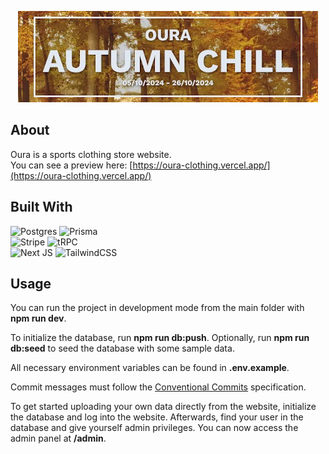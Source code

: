 <p align="center">
  <img src="banner.jpg" />
</p>


## About
Oura is a sports clothing store website.  
You can see a preview here: [https://oura-clothing.vercel.app/](https://oura-clothing.vercel.app/)

## Built With
![Postgres](https://img.shields.io/badge/postgres-%23316192.svg?style=for-the-badge&logo=postgresql&logoColor=white)
![Prisma](https://img.shields.io/badge/Prisma-3982CE?style=for-the-badge&logo=Prisma&logoColor=white)  
![Stripe](https://img.shields.io/badge/Stripe-5469d4?style=for-the-badge&logo=stripe&logoColor=ffffff)
![tRPC](https://img.shields.io/badge/tRPC-%232596BE.svg?style=for-the-badge&logo=tRPC&logoColor=white)  
![Next JS](https://img.shields.io/badge/Next-black?style=for-the-badge&logo=next.js&logoColor=white)
![TailwindCSS](https://img.shields.io/badge/tailwindcss-%2338B2AC.svg?style=for-the-badge&logo=tailwind-css&logoColor=white)  
  
## Usage
You can run the project in development mode from the main folder with **npm run dev**.

To initialize the database, run **npm run db:push**. 
Optionally, run **npm run db:seed** to seed the database with some sample data.

All necessary environment variables can be found in **.env.example**.

Commit messages must follow the [Conventional Commits](https://www.conventionalcommits.org/en/v1.0.0/) specification.

To get started uploading your own data directly from the website, initialize the database and log into the website. Afterwards, find your user in the database and give yourself admin privileges. You can now access the admin panel at **/admin**.

